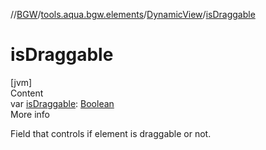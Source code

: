 //[BGW](../../../index.md)/[tools.aqua.bgw.elements](../index.md)/[DynamicView](index.md)/[isDraggable](is-draggable.md)



# isDraggable  
[jvm]  
Content  
var [isDraggable](is-draggable.md): [Boolean](https://kotlinlang.org/api/latest/jvm/stdlib/kotlin/-boolean/index.html)  
More info  


Field that controls if element is draggable or not.

  



